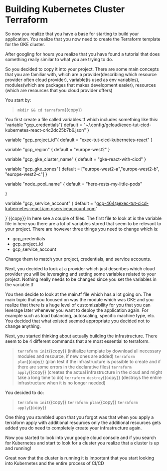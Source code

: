 # Building Kubernetes Cluster Terraform

So now you realize that you have a base for starting to build your application. You realize that you now need to create the Terraform template for the GKE cluster. 

After googling for hours you realize that you have found a tutorial that does something really similar to what you are trying to do. 

So you decided to copy it into your project. There are some main concepts that you are familiar with, which are a provider(describing which resource provider often cloud provider), variable(is used as env variables), modules(which are packages that makes development easier), resources (which are resources that you cloud provider offers) 

You start by:

> `mkdir && cd terraform`{{copy}}

You first create a file called variables.tf which includes something like this:
`variable "gcp_credentials"{
    default = "~/.config/gcloud/exec-tut-cicd-kubernetes-react-c4c2dc25b7b6.json"
}

variable "gcp_project_id"{
    default = "exec-tut-cicd-kubernetes-react"
}

variable "gcp_region" {
    default = "europe-west2"
}

variable "gcp_gke_cluster_name" {
    default = "gke-react-with-cicd"
}

variable "gcp_gke_zones"{
    default = ["europe-west2-a","europe-west2-b", "europe-west2-c"]
}

variable "node_pool_name" {
    default = "here-rests-my-little-pods"
  
}

variable "gcp_service_account" {
    default = "gcp-464@exec-tut-cicd-kubernetes-react.iam.gserviceaccount.com"
  
}`{{copy}}
In here see a couple of files. The first file to look at is the variable file in here you there are a lot of variables stored that seem to be relevant to your project. There are however three things you need to change which is:

- gcp_credentials
- gcp_project_id
- gcp_service_account


Change them to match your project, credentials, and service accounts.

Next, you decided to look at a provider which just describes which cloud provider you will be leveraging and setting some variables related to your project. Nothing really needs to be changed since you set the variables in the variable.tf

You then decide to look at the main.tf file which has a lot going on. The main topic that you focused on was the module which was GKE and you realize that there is a huge level of customizability for you that you can leverage later whenever you want to deploy the application again. For example such as load balancing, autoscaling, specific machine type, etc. You decided that what existed seemed appropriate you decided not to change anything.

Next, you started thinking about actually building the infrastructure. There seem to be 4 different commands that are most essential to terraform.

> `terraform init`{{copy}} (initialize template by download all necessary modules and resource, if new ones are added)
> `terraform plan`{{copy}} (plan test if the infrastructure is possible to create and if there are some errors in the declarative files)
> `terraform apply`{{copy}} (creates the actual infrastructure in the cloud and might take a long time to do)
> `terraform destroy`{{copy}} (destroys the entire infrastructure when it is no longer needed)


You decided to do:

> `terraform init`{{copy}}
> `terraform plan`{{copy}}
> `terraform apply`{{copy}}

One thing you stumbled upon that you forgot was that when you apply a terraform apply with additional resources only the additional resources gets added you do need to completely create your infrastructure again.

Now you started to look into your google cloud console and if you search for Kubernetes and start to look for a cluster you realize that a cluster is up and running!

Great now that the cluster is running it is important that you start looking into Kubernetes and the entire process of CI/CD